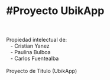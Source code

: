 <h1>#Proyecto UbikApp</h1>
<br />
<br />
Propiedad intelectual de:<br /> 
&nbsp;&nbsp;	- Cristian Yanez<br />
&nbsp;&nbsp;	- Paulina Bulboa<br />
&nbsp;&nbsp;	- Carlos Fuentealba<br />
<br />
Proyecto de Titulo (UbikApp)
